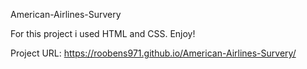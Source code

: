 American-Airlines-Survery

For this project i used HTML and CSS. Enjoy!

Project URL: https://roobens971.github.io/American-Airlines-Survery/
